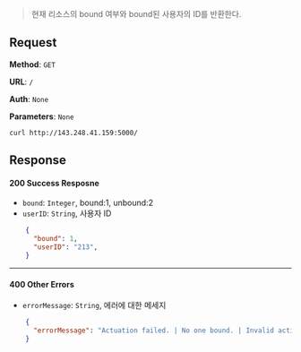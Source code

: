 > 현재 리소스의 bound 여부와 bound된 사용자의 ID를 반환한다. 

## Request

**Method**: `GET`

**URL**: `/`

**Auth**: `None`

**Parameters**: `None`

```
curl http://143.248.41.159:5000/
```

## Response

#### 200 Success Resposne
* `bound`: `Integer`, bound:1, unbound:2
* `userID`: `String`, 사용자 ID
```json
    {
      "bound": 1,
      "userID": "213",
    }
```
***
#### 400 Other Errors
* `errorMessage`: `String`, 에러에 대한 메세지
```json
    {
      "errorMessage": "Actuation failed. | No one bound. | Invalid action."
    }
```